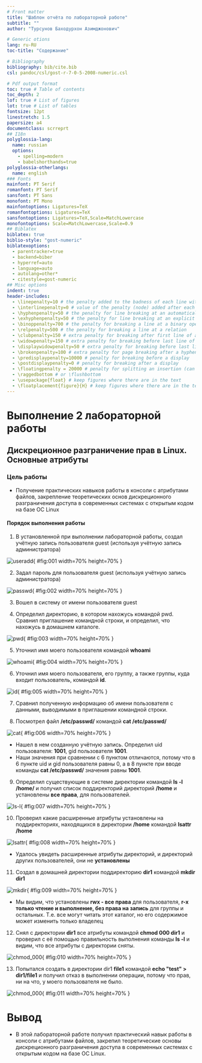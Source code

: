 ```yaml
---
# Front matter
title: "Шаблон отчёта по лабораторной работе"
subtitle: ""
author: "Турсунов Баходурхон Азимджонович"

# Generic otions
lang: ru-RU
toc-title: "Содержание"

# Bibliography
bibliography: bib/cite.bib
csl: pandoc/csl/gost-r-7-0-5-2008-numeric.csl

# Pdf output format
toc: true # Table of contents
toc_depth: 2
lof: true # List of figures
lot: true # List of tables
fontsize: 12pt
linestretch: 1.5
papersize: a4
documentclass: scrreprt
## I18n
polyglossia-lang:
  name: russian
  options:
	- spelling=modern
	- babelshorthands=true
polyglossia-otherlangs:
  name: english
### Fonts
mainfont: PT Serif
romanfont: PT Serif
sansfont: PT Sans
monofont: PT Mono
mainfontoptions: Ligatures=TeX
romanfontoptions: Ligatures=TeX
sansfontoptions: Ligatures=TeX,Scale=MatchLowercase
monofontoptions: Scale=MatchLowercase,Scale=0.9
## Biblatex
biblatex: true
biblio-style: "gost-numeric"
biblatexoptions:
  - parentracker=true
  - backend=biber
  - hyperref=auto
  - language=auto
  - autolang=other*
  - citestyle=gost-numeric
## Misc options
indent: true
header-includes:
  - \linepenalty=10 # the penalty added to the badness of each line within a paragraph (no associated penalty node) Increasing the value makes tex try to have fewer lines in the paragraph.
  - \interlinepenalty=0 # value of the penalty (node) added after each line of a paragraph.
  - \hyphenpenalty=50 # the penalty for line breaking at an automatically inserted hyphen
  - \exhyphenpenalty=50 # the penalty for line breaking at an explicit hyphen
  - \binoppenalty=700 # the penalty for breaking a line at a binary operator
  - \relpenalty=500 # the penalty for breaking a line at a relation
  - \clubpenalty=150 # extra penalty for breaking after first line of a paragraph
  - \widowpenalty=150 # extra penalty for breaking before last line of a paragraph
  - \displaywidowpenalty=50 # extra penalty for breaking before last line before a display math
  - \brokenpenalty=100 # extra penalty for page breaking after a hyphenated line
  - \predisplaypenalty=10000 # penalty for breaking before a display
  - \postdisplaypenalty=0 # penalty for breaking after a display
  - \floatingpenalty = 20000 # penalty for splitting an insertion (can only be split footnote in standard LaTeX)
  - \raggedbottom # or \flushbottom
  - \usepackage{float} # keep figures where there are in the text
  - \floatplacement{figure}{H} # keep figures where there are in the text
---
```


# Выполнение 2 лабораторной работы

## Дискреционное разграничение прав в Linux. Основные атрибуты

### Цель работы 

 - Получение практических навыков работы в консоли с атрибутами файлов, закрепление теоретических основ дискреционного разграничения доступа в современных системах с открытым кодом на базе OC Linux

#### Порядок выполнения работы

1. В установленной при выполнении лабораторной работы, создал учётную запись пользователя guest (используя учётную запись администратора)

![useradd](1.png){ #fig:001 width=70% height=70% }

2. Задал пароль для пользователя guest (используя учётную запись администратора)

![passwd](2.png){ #fig:002 width=70% height=70% }

3. Вошел в систему от имени пользователя guest

4. Определил директорию, в котором нахожусь командой pwd. Сравнил приглашение командной строки, и определил, что нахожусь в домашнем каталоге.

![pwd](4.png){ #fig:003 width=70% height=70% }

5. Уточнил имя моего пользователя командой <b>whoami</b>

![whoami](3-5.png){ #fig:004 width=70% height=70% }

6. Уточнил имя моего пользователя, его группу, а также группы, куда входит пользователь, командой <b>id</b>. 

![id](6.png){ #fig:005 width=70% height=70% }

7. Сравнил полученную информацию об имени пользователя с данными, выводимыми в приглашении командной строки.

8. Посмотрел файл <b>/etc/passwd/</b> командой <b>cat /etc/passwd/</b>

![cat](7-8.png){ #fig:006 width=70% height=70% }

 - Нашел в нем созданную учётную запись. Определил uid пользователя: <b>1001</b>, gid пользователя <b>1001</b>. 
 - Наши значения при сравнении с 6 пунктом отличаются, потому что в 6 пункте uid и gid пользователя равны 0, а в 8 пункте при вводе команды <b>cat /etc/passwd/</b> значения равны <b>1001</b>. 

9. Определил существующие в системе директории командой <b>ls -l /home/</b> и получил список поддиректорий директорий <b>/home</b> и установлены <b>все права</b>, для пользователей.

![ls-l](9.png){ #fig:007 width=70% height=70% }

10. Проверил какие расширенные атрибуты установлены на поддиректориях, находящихся в директории <b>/home</b> командой <b>lsattr /home</b>

![lsattr](10.png){ #fig:008 width=70% height=70% }

 - Удалось увидеть расширенные атрибуты директорий, и директорий  других пользователей, они не <b>установлены</b>

11. Создал в домашней директории поддиректорию <b>dir1</b> командой <b>mkdir dir1</b>

![mkdir](11.png){ #fig:009 width=70% height=70% }

 - Мы видим, что установлены <b>rwx - все права</b> для пользователя, <b>r-x только чтение и выполнение, без права на запись</b> для группы и остальных. Т.е. все могут читать этот каталог, но его содержимое может изменить только владелец

12. Снял с директории <b>dir1</b> все атрибуты командой <b>chmod 000 dir1</b> и проверил с её помощью правильность выполнения команды <b>ls -l</b> и видим, что все атрибуты с директории сняты.

![chmod_000](12.png){ #fig:010 width=70% height=70% }

13. Попытался создать в директории <d>dir1</d> <b>file1</b> командой <b>echo "test" > dir1/file1</b> и получил отказ в выполнении операции, потому что прав, ни на что, у моего пользователя не было.

![chmod_000](13.png){ #fig:011 width=70% height=70% }


# Вывод 

 - В этой лабораторной работе получил практический навык работы в консоли с атрибутами файлов, закрепил теоретические основы дискреционного разграничения доступа в современных системах с открытым кодом на базе OC Linux.
